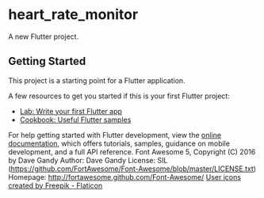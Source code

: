 # heart_rate_monitor

A new Flutter project.

## Getting Started

This project is a starting point for a Flutter application.

A few resources to get you started if this is your first Flutter project:

- [Lab: Write your first Flutter app](https://docs.flutter.dev/get-started/codelab)
- [Cookbook: Useful Flutter samples](https://docs.flutter.dev/cookbook)

For help getting started with Flutter development, view the
[online documentation](https://docs.flutter.dev/), which offers tutorials,
samples, guidance on mobile development, and a full API reference.
Font Awesome 5, Copyright (C) 2016 by Dave Gandy
Author:    Dave Gandy
License:   SIL (https://github.com/FortAwesome/Font-Awesome/blob/master/LICENSE.txt)
Homepage:  http://fortawesome.github.com/Font-Awesome/ 
<a href="https://www.flaticon.com/free-icons/user" title="user icons">User icons created by Freepik - Flaticon</a>